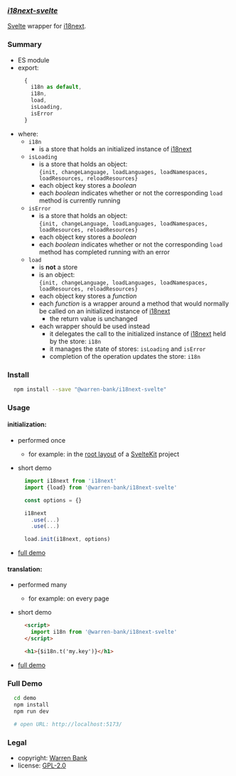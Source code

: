 ### [_i18next-svelte_](https://github.com/warren-bank/js-i18next-svelte)

[Svelte](https://github.com/sveltejs/svelte) wrapper for [i18next](https://github.com/i18next/i18next).

### Summary

* ES module
* export:
  ```javascript
    {
      i18n as default,
      i18n,
      load,
      isLoading,
      isError
    }
  ```
* where:
  - `i18n`
    * is a store that holds an initialized instance of [i18next](https://github.com/i18next/i18next)
  - `isLoading`
    * is a store that holds an object:<br>`{init, changeLanguage, loadLanguages, loadNamespaces, loadResources, reloadResources}`
    * each object key stores a _boolean_
    * each _boolean_ indicates whether or not the corresponding `load` method is currently running
  - `isError`
    * is a store that holds an object:<br>`{init, changeLanguage, loadLanguages, loadNamespaces, loadResources, reloadResources}`
    * each object key stores a _boolean_
    * each _boolean_ indicates whether or not the corresponding `load` method has completed running with an error
  - `load`
    * is __not__ a store
    * is an object:<br>`{init, changeLanguage, loadLanguages, loadNamespaces, loadResources, reloadResources}`
    * each object key stores a _function_
    * each _function_ is a wrapper around a method that would normally be called on an initialized instance of [i18next](https://github.com/i18next/i18next)
      - the return value is unchanged
    * each wrapper should be used instead
      - it delegates the call to the initialized instance of [i18next](https://github.com/i18next/i18next) held by the store: `i18n`
      - it manages the state of stores: `isLoading` and `isError`
      - completion of the operation updates the store: `i18n`

### Install

```bash
  npm install --save "@warren-bank/i18next-svelte"
```

### Usage

#### initialization:

* performed once
  - for example: in the [root layout](https://kit.svelte.dev/docs/routing#layout-layout-svelte) of a [SvelteKit](https://github.com/sveltejs/kit) project

* short demo
  ```javascript
    import i18next from 'i18next'
    import {load} from '@warren-bank/i18next-svelte'

    const options = {}

    i18next
      .use(...)
      .use(...)

    load.init(i18next, options)
  ```

* [full demo](./demo/src/lib/i18n/i18next.js)

#### translation:

* performed many
  - for example: on every page

* short demo
  ```html
    <script>
      import i18n from '@warren-bank/i18next-svelte'
    </script>

    <h1>{$i18n.t('my.key')}</h1>
  ```

* [full demo](./demo/src/routes/+page.svelte)

### Full Demo

```bash
  cd demo
  npm install
  npm run dev

  # open URL: http://localhost:5173/
```

### Legal

* copyright: [Warren Bank](https://github.com/warren-bank)
* license: [GPL-2.0](https://www.gnu.org/licenses/old-licenses/gpl-2.0.txt)
